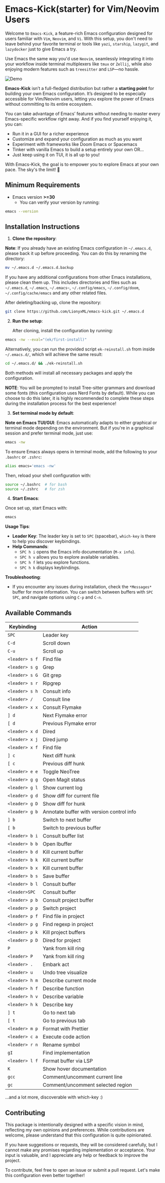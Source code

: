 # Emacs-Kick(starter) for Vim/Neovim Users

Welcome to `Emacs-Kick`, a feature-rich Emacs configuration designed
for users familiar with `Vim`, `Neovim`, and `Vi`. With this
setup, you don't need to leave behind your favorite terminal or tools
like `yazi`, `starship`, `lazygit`, and `lazydocker` just to
give Emacs a try.

Use Emacs the same way you'd use `Neovim`, seamlessly integrating it
into your workflow inside terminal multiplexers like `tmux` or
`Zellij`, while also enjoying modern features such as `treesitter`
and `LSP`—no hassle.

![Demo](doc/demo01.png)

**Emacs-Kick** isn’t a full-fledged distribution but rather a
**starting point** for building your own Emacs configuration. It’s
designed to be especially accessible for Vim/Neovim users, letting you
explore the power of Emacs without committing to its entire ecosystem.

You can take advantage of Emacs’ features without needing to master
every Emacs-specific workflow right away. And if you find yourself
enjoying it, you can:

- Run it in a GUI for a richer experience
- Customize and expand your configuration as much as you want
- Experiment with frameworks like Doom Emacs or Spacemacs
- Tinker with vanilla Emacs to build a setup entirely your own
  OR...
- Just keep using it on TUI, it is all up to you!

With Emacs-Kick, the goal is to empower you to explore Emacs at your
own pace. The sky's the limit! 🌟

## Minimum Requirements

- Emacs version **>=30**
  - You can verify your version by running:

```bash
emacs --version
```

## Installation Instructions

1. **Clone the repository**:

**Note**: If you already have an existing Emacs configuration in
`~/.emacs.d`, please back it up before proceeding. You can do this
by renaming the directory:

```bash
mv ~/.emacs.d ~/.emacs.d.backup
```

If you have any additional configurations from other Emacs
installations, please clean them up. This includes directories and
files such as `~/.emacs.d`, `~/.emacs`, `~/.emacs~`,
`~/.config/emacs`, `~/.config/doom`, `~/.config/cache/emacs` and
any other related files.

After deleting/backing up, clone the repository:

```bash
git clone https://github.com/LionyxML/emacs-kick.git ~/.emacs.d
```

2. **Run the setup**:

   After cloning, install the configuration by running:

```bash
emacs -nw --eval="(ek/first-install)"
```

Alternatively, you can run the provided script `ek-reinstall.sh`
from inside `~/.emacs.d/`, which will achieve the same result:

```bash
cd ~/.emacs.d/ && ./ek-reinstall.sh
```

Both methods will install all necessary packages and apply the
configuration.

**NOTE**: You will be prompted to install Tree-sitter grammars and
download some fonts (this configuration uses Nerd Fonts by
default). While you can choose to do this later, it is highly
recommended to complete these steps during the installation process
for the best experience!

3. **Set terminal mode by default**:

**Note on Emacs TUI/GUI**: Emacs automatically adapts to either
graphical or terminal mode depending on the environment. But if
you're in a graphical session and prefer terminal mode, just use:

```bash
emacs -nw
```

To ensure Emacs always opens in terminal mode, add the following to
your `.bashrc` or `.zshrc`:

```bash
alias emacs='emacs -nw'
```

Then, reload your shell configuration with:

```bash
source ~/.bashrc  # for bash
source ~/.zshrc   # for zsh
```

4. **Start Emacs**:

Once set up, start Emacs with:

```bash
emacs
```

**Usage Tips**:

- **Leader Key**: The leader key is set to `SPC` (spacebar),
  `which-key` is there to help you discover keybindings.
- **Help Commands**:
  - `SPC h i` opens the Emacs info documentation (`M-x info`).
  - `SPC h v` allows you to explore available variables.
  - `SPC h f` lets you explore functions.
  - `SPC h k` displays keybindings.

**Troubleshooting**:

- If you encounter any issues during installation, check the
  `*Messages*` buffer for more information. You can switch between
  buffers with `SPC SPC`, and navigate options using `C-p` and `C-n`.

## Available Commands

| Keybinding     | Action                                    |
| -------------- | ----------------------------------------- |
| `SPC`          | Leader key                                |
| `C-d`          | Scroll down                               |
| `C-u`          | Scroll up                                 |
| `<leader> s f` | Find file                                 |
| `<leader> s g` | Grep                                      |
| `<leader> s G` | Git grep                                  |
| `<leader> s r` | Ripgrep                                   |
| `<leader> s h` | Consult info                              |
| `<leader> /`   | Consult line                              |
| `<leader> x x` | Consult Flymake                           |
| `] d`          | Next Flymake error                        |
| `[ d`          | Previous Flymake error                    |
| `<leader> x d` | Dired                                     |
| `<leader> x j` | Dired jump                                |
| `<leader> x f` | Find file                                 |
| `] c`          | Next diff hunk                            |
| `[ c`          | Previous diff hunk                        |
| `<leader> e e` | Toggle NeoTree                            |
| `<leader> g g` | Open Magit status                         |
| `<leader> g l` | Show current log                          |
| `<leader> g d` | Show diff for current file                |
| `<leader> g D` | Show diff for hunk                        |
| `<leader> g b` | Annotate buffer with version control info |
| `] b`          | Switch to next buffer                     |
| `[ b`          | Switch to previous buffer                 |
| `<leader> b i` | Consult buffer list                       |
| `<leader> b b` | Open Ibuffer                              |
| `<leader> b d` | Kill current buffer                       |
| `<leader> b k` | Kill current buffer                       |
| `<leader> b x` | Kill current buffer                       |
| `<leader> b s` | Save buffer                               |
| `<leader> b l` | Consult buffer                            |
| `<leader>SPC`  | Consult buffer                            |
| `<leader> p b` | Consult project buffer                    |
| `<leader> p p` | Switch project                            |
| `<leader> p f` | Find file in project                      |
| `<leader> p g` | Find regexp in project                    |
| `<leader> p k` | Kill project buffers                      |
| `<leader> p D` | Dired for project                         |
| `P`            | Yank from kill ring                       |
| `<leader> P`   | Yank from kill ring                       |
| `<leader> .`   | Embark act                                |
| `<leader> u`   | Undo tree visualize                       |
| `<leader> h m` | Describe current mode                     |
| `<leader> h f` | Describe function                         |
| `<leader> h v` | Describe variable                         |
| `<leader> h k` | Describe key                              |
| `] t`          | Go to next tab                            |
| `[ t`          | Go to previous tab                        |
| `<leader> m p` | Format with Prettier                      |
| `<leader> c a` | Execute code action                       |
| `<leader> r n` | Rename symbol                             |
| `gI`           | Find implementation                       |
| `<leader> l f` | Format buffer via LSP                     |
| `K`            | Show hover documentation                  |
| `gcc`          | Comment/uncomment current line            |
| `gc`           | Comment/uncomment selected region         |

...and a lot more, discoverable with which-key :)

## Contributing

This package is intentionally designed with a specific vision in mind,
reflecting my own opinions and preferences. While contributions are
welcome, please understand that this configuration is quite
opinionated.

If you have suggestions or requests, they will be considered
carefully, but I cannot make any promises regarding implementation or
acceptance. Your input is valuable, and I appreciate any help or
feedback to improve the project.

To contribute, feel free to open an issue or submit a pull
request. Let's make this configuration even better together!
